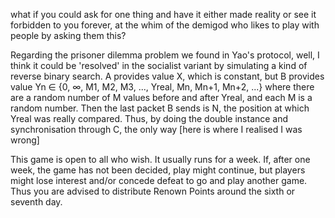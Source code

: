 what if you could ask for one thing and have it either made reality or see it forbidden to you forever, at the whim of the demigod who likes to play with people by asking them this?

Regarding the prisoner dilemma problem we found in Yao's protocol, well, I think it could be 'resolved' in the socialist variant by simulating a kind of reverse binary search. A provides value X, which is constant, but B provides value Yn ∈ {0, ∞, M1, M2, M3, ..., Yreal, Mn, Mn+1, Mn+2, ...} where there are a random number of M values before and after Yreal, and each M is a random number. Then the last packet B sends is N, the position at which Yreal was really compared. Thus, by doing the double instance and synchronisation through C, the only way [here is where I realised I was wrong]

This game is open to all who wish. It usually runs for a week. If, after one week, the game has not been decided, play might continue, but players might lose interest and/or concede defeat to go and play another game. Thus you are advised to distribute Renown Points around the sixth or seventh day.
